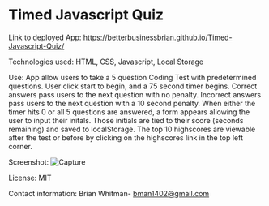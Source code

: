 # Timed Javascript Quiz

Link to deployed App: https://betterbusinessbrian.github.io/Timed-Javascript-Quiz/

Technologies used: HTML, CSS, Javascript, Local Storage

Use: App allow users to take a 5 question Coding Test with predetermined questions.
User click start to begin, and a 75 second timer begins.
Correct answers pass users to the next question with no penalty.
Incorrect answers pass users to the next question with a 10 second penalty.
When either the timer hits 0 or all 5 questions are answered, a form appears allowing the user to input their initals. 
Those initials are tied to their score (seconds remaining) and saved to localStorage.
The top 10 highscores are viewable after the test or before by clicking on the highscores link in the top left corner. 

Screenshot:
![Capture](https://user-images.githubusercontent.com/69867441/97757773-d04c1200-1ad3-11eb-845e-6e2e8bbf845c.JPG)

License: MIT

Contact information: Brian Whitman- bman1402@gmail.com

